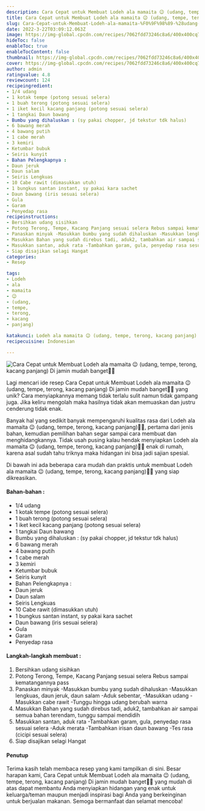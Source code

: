 ```yaml
---
description: Cara Cepat untuk Membuat Lodeh ala mamaita 😉 (udang, tempe, terong, kacang panjang) Di jamin mudah banget"
title: Cara Cepat untuk Membuat Lodeh ala mamaita 😉 (udang, tempe, terong, kacang panjang) Di jamin mudah banget
slug: Cara-Cepat-untuk-Membuat-Lodeh-ala-mamaita-%F0%9F%98%89-%28udang-tempe-terong-kacang-panjang%29-Di-jamin-mudah-banget
date: 2022-3-22T03:09:12.063Z
image: https://img-global.cpcdn.com/recipes/7062fdd73246c8a6/400x400cq70/photo.jpg
hideToc: false
enableToc: true
enableTocContent: false
thumbnail: https://img-global.cpcdn.com/recipes/7062fdd73246c8a6/400x400cq70/photo.jpg
cover: https://img-global.cpcdn.com/recipes/7062fdd73246c8a6/400x400cq70/photo.jpg
author: admin
ratingvalue: 4.8
reviewcount: 124
recipeingredient:
- 1/4 udang
- 1 kotak tempe (potong sesuai selera)
- 1 buah terong (potong sesuai selera)
- 1 iket kecil kacang panjang (potong sesuai selera)
- 1 tangkai Daun bawang
- Bumbu yang dihaluskan : (sy pakai chopper, jd tekstur tdk halus)
- 6 bawang merah
- 4 bawang putih
- 1 cabe merah
- 3 kemiri
- Ketumbar bubuk
- Seiris kunyit
- Bahan Pelengkapnya :
- Daun jeruk
- Daun salam
- Seiris Lengkuas
- 10 Cabe rawit (dimasukkan utuh)
- 1 bungkus santan instant, sy pakai kara sachet
- Daun bawang (iris sesuai selera)
- Gula
- Garam
- Penyedap rasa
recipeinstructions:
- Bersihkan udang sisihkan
- Potong Terong, Tempe, Kacang Panjang sesuai selera Rebus sampai kematangannya pass
- Panaskan minyak -Masukkan bumbu yang sudah dihaluskan -Masukkan lengkuas, daun jeruk, daun salam -Aduk sebentar, -Masukkan udang -Masukkan cabe rawit -Tunggu hingga udang berubah warna
- Masukkan Bahan yang sudah direbus tadi, aduk2, tambahkan air sampai semua bahan terendam, tunggu sampai mendidih
- Masukkan santan, aduk rata -Tambahkan garam, gula, penyedap rasa sesuai selera -Aduk merata -Tambahkan irisan daun bawang -Tes rasa (cicipi sesuai selera)
- Siap disajikan selagi Hangat
categories:
- Resep

tags:
- Lodeh
- ala
- mamaita
- 😉
- (udang,
- tempe,
- terong,
- kacang
- panjang)

katakunci: Lodeh ala mamaita 😉 (udang, tempe, terong, kacang panjang)
recipecuisine: Indonesian

---
```


![Cara Cepat untuk Membuat Lodeh ala mamaita 😉 (udang, tempe, terong, kacang panjang) Di jamin mudah banget👩‍🍳](https://img-global.cpcdn.com/recipes/7062fdd73246c8a6/400x400cq70/photo.jpg)

Lagi mencari ide resep Cara Cepat untuk Membuat Lodeh ala mamaita 😉 (udang, tempe, terong, kacang panjang) Di jamin mudah banget👩‍🍳 yang unik? Cara menyiapkannya memang tidak terlalu sulit namun tidak gampang juga. Jika keliru mengolah maka hasilnya tidak akan memuaskan dan justru cenderung tidak enak.

Banyak hal yang sedikit banyak mempengaruhi kualitas rasa dari Lodeh ala mamaita 😉 (udang, tempe, terong, kacang panjang)👩‍🍳, pertama dari jenis bahan, kemudian pemilihan bahan segar sampai cara membuat dan menghidangkannya. Tidak usah pusing kalau hendak menyiapkan Lodeh ala mamaita 😉 (udang, tempe, terong, kacang panjang)👩‍🍳 enak di rumah, karena asal sudah tahu triknya maka hidangan ini bisa jadi sajian spesial.

Di bawah ini ada beberapa cara mudah dan praktis untuk membuat Lodeh ala mamaita 😉 (udang, tempe, terong, kacang panjang)👩‍🍳 yang siap dikreasikan.

<!--inarticleads1-->

#### Bahan-bahan :

- 1/4 udang
- 1 kotak tempe (potong sesuai selera)
- 1 buah terong (potong sesuai selera)
- 1 iket kecil kacang panjang (potong sesuai selera)
- 1 tangkai Daun bawang
- Bumbu yang dihaluskan : (sy pakai chopper, jd tekstur tdk halus)
- 6 bawang merah
- 4 bawang putih
- 1 cabe merah
- 3 kemiri
- Ketumbar bubuk
- Seiris kunyit
- Bahan Pelengkapnya :
- Daun jeruk
- Daun salam
- Seiris Lengkuas
- 10 Cabe rawit (dimasukkan utuh)
- 1 bungkus santan instant, sy pakai kara sachet
- Daun bawang (iris sesuai selera)
- Gula
- Garam
- Penyedap rasa

<!--inarticleads2-->

#### Langkah-langkah membuat :

1. Bersihkan udang sisihkan
1. Potong Terong, Tempe, Kacang Panjang sesuai selera Rebus sampai kematangannya pass
1. Panaskan minyak -Masukkan bumbu yang sudah dihaluskan -Masukkan lengkuas, daun jeruk, daun salam -Aduk sebentar, -Masukkan udang -Masukkan cabe rawit -Tunggu hingga udang berubah warna
1. Masukkan Bahan yang sudah direbus tadi, aduk2, tambahkan air sampai semua bahan terendam, tunggu sampai mendidih
1. Masukkan santan, aduk rata -Tambahkan garam, gula, penyedap rasa sesuai selera -Aduk merata -Tambahkan irisan daun bawang -Tes rasa (cicipi sesuai selera)
1. Siap disajikan selagi Hangat

#### Penutup

Terima kasih telah membaca resep yang kami tampilkan di sini. Besar harapan kami, Cara Cepat untuk Membuat Lodeh ala mamaita 😉 (udang, tempe, terong, kacang panjang) Di jamin mudah banget👩‍🍳 yang mudah di atas dapat membantu Anda menyiapkan hidangan yang enak untuk keluarga/teman maupun menjadi inspirasi bagi Anda yang berkeinginan untuk berjualan makanan. Semoga bermanfaat dan selamat mencoba!